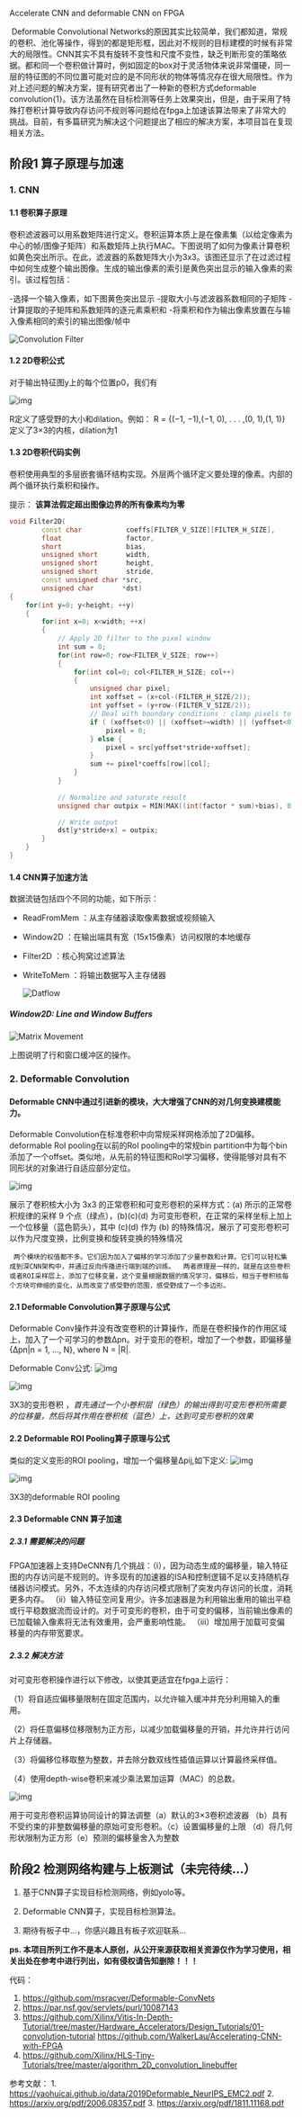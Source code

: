 Accelerate  CNN and deformable CNN on FPGA 

​    Deformable Convolutional Networks的原因其实比较简单，我们都知道，常规的卷积、池化等操作，得到的都是矩形框，因此对不规则的目标建模的时候有非常大的局限性。CNN其实不具有旋转不变性和尺度不变性，缺乏判断形变的策略依据。都和同一个卷积做计算时，例如固定的box对于灵活物体来说非常僵硬，同一层的特征图的不同位置可能对应的是不同形状的物体等情况存在很大局限性。作为对上述问题的解决方案，提有研究者出了一种新的卷积方式deformable convolution{1}。该方法虽然在目标检测等任务上效果突出，但是，由于采用了特殊打卷积计算导致内存访问不规则等问题给在fpga上加速该算法带来了非常大的挑战。目前，有多篇研究为解决这个问题提出了相应的解决方案，本项目旨在复现相关方法。
## 阶段1 算子原理与加速

### 1. CNN

#### 1.1 卷积算子原理

​    卷积滤波器可以用系数矩阵进行定义。卷积运算本质上是在像素集（以给定像素为中心的帧/图像子矩阵）和系数矩阵上执行MAC。下图说明了如何为像素计算卷积如黄色突出所示。在此，滤波器的系数矩阵大小为3x3。该图还显示了在过滤过程中如何生成整个输出图像。生成的输出像素的索引是黄色突出显示的输入像素的索引。该过程包括：

   -选择一个输入像素，如下图黄色突出显示
   -提取大小与滤波器系数相同的子矩阵
   -计算提取的子矩阵和系数矩阵的逐元素乘积和
   -将乘积和作为输出像素放置在与输入像素相同的索引的输出图像/帧中



![Convolution Filter](./images/convolution.jpg)

#### 1.2 2D卷积公式

   对于输出特征图y上的每个位置p0，我们有

![img](images/cnn_form1.png)


   R定义了感受野的大小和dilation。例如：   R = {(−1, −1),(−1, 0), . . . ,(0, 1),(1, 1)} 定义了3×3的内核，dilation为1

   

#### 1.3 2D卷积代码实例

  卷积使用典型的多层嵌套循环结构实现。外层两个循环定义要处理的像素。内部的两个循环执行乘积和操作。

   提示： **该算法假定超出图像边界的所有像素均为零**

   ```cpp
   void Filter2D(
           const char           coeffs[FILTER_V_SIZE][FILTER_H_SIZE],
           float                factor,
           short                bias,
           unsigned short       width,
           unsigned short       height,
           unsigned short       stride,
           const unsigned char *src,
           unsigned char       *dst)
   {
       for(int y=0; y<height; ++y)
       {
           for(int x=0; x<width; ++x)
           {
               // Apply 2D filter to the pixel window
               int sum = 0;
               for(int row=0; row<FILTER_V_SIZE; row++)
               {
                   for(int col=0; col<FILTER_H_SIZE; col++)
                   {
                       unsigned char pixel;
                       int xoffset = (x+col-(FILTER_H_SIZE/2));
                       int yoffset = (y+row-(FILTER_V_SIZE/2));
                       // Deal with boundary conditions : clamp pixels to 0 when outside of image 
                       if ( (xoffset<0) || (xoffset>=width) || (yoffset<0) || (yoffset>=height) ) {
                           pixel = 0;
                       } else {
                           pixel = src[yoffset*stride+xoffset];
                       }
                       sum += pixel*coeffs[row][col];
                   }
               }
               
               // Normalize and saturate result
               unsigned char outpix = MIN(MAX((int(factor * sum)+bias), 0), 255);
   
               // Write output
               dst[y*stride+x] = outpix;
           }
       }
   }
   ```

#### 1.4 CNN算子加速方法

   数据流链包括四个不同的功能，如下所示：

   - ReadFromMem ：从主存储器读取像素数据或视频输入
   - Window2D ：在输出端具有宽（15x15像素）访问权限的本地缓存
   - Filter2D ：核心狗窝过滤算法
   - WriteToMem ：将输出数据写入主存储器

      ![Datflow](images/filterBlkDia.jpg)

   ##### Window2D: Line and Window Buffers

   ![Matrix Movement](images/Window2D.jpg)

   上图说明了行和窗口缓冲区的操作。

### 2. Deformable Convolution

####    Deformable CNN中通过引进新的模块，大大增强了CNN的对几何变换建模能力。

   Deformable Convolution在标准卷积中向常规采样网格添加了2D偏移。 deformable RoI pooling在以前的RoI pooling中的常规bin partition中为每个bin添加了一个offset。类似地，从先前的特征图和RoI学习偏移，使得能够对具有不同形状的对象进行自适应部分定位。

   ![img](images/de_cnn_offset.jpg)

   展示了卷积核大小为 3x3 的正常卷积和可变形卷积的采样方式：(a) 所示的正常卷积规律的采样 9 个点（绿点），(b)(c)(d) 为可变形卷积，在正常的采样坐标上加上一个位移量（蓝色箭头），其中 (c)(d) 作为 (b) 的特殊情况，展示了可变形卷积可以作为尺度变换，比例变换和旋转变换的特殊情况

     两个模块的权值都不多。它们因为加入了偏移的学习添加了少量参数和计算。它们可以轻松集成到深CNN架构中，并通过反向传播进行端到端的训练。  两者原理是一样的，就是在这些卷积或者ROI采样层上，添加了位移变量，这个变量根据数据的情况学习，偏移后，相当于卷积核每个方块可伸缩的变化，从而改变了感受野的范围，感受野成了一个多边形。

#### 2.1 Deformable Convolution算子原理与公式

   Deformable Conv操作并没有改变卷积的计算操作，而是在卷积操作的作用区域上，加入了一个可学习的参数∆pn。对于变形的卷积，增加了一个参数，即偏移量 {∆pn|n = 1, ..., N}, where N = |R|. 

  Deformable Conv公式:   ![img](images/decnn_form1.webp)



   ![img](images/de_cnn.png)

3X3的变形卷积 ，*首先通过一个小卷积层（绿色）的输出得到可变形卷积所需要的位移量，然后将其作用在卷积核（蓝色）上，达到可变形卷积的效果*

#### 2.2 Deformable ROI Pooling算子原理与公式

   类似的定义变形的ROI pooling，增加一个偏移量∆pij,如下定义:  ![img](images/deroi_fom1.webp)

   ![img](images/deroi.png)

  3X3的deformable ROI pooling


#### 2.3 Deformable CNN 算子加速

##### 2.3.1 需要解决的问题

   FPGA加速器上支持DeCNN有几个挑战：（i），因为动态生成的偏移量，输入特征图的内存访问是不规则的。许多现有的加速器的ISA和控制逻辑不足以支持随机存储器访问模式。另外，不太连续的内存访问模式限制了突发内存访问的长度，消耗更多内存。 （ii）输入特征空间复用少。许多加速器是为利用输出重用的输出平稳或行平稳数据流而设计的。对于可变形的卷积，由于可变的偏移，当前输出像素的已加载输入像素将无法有效重用，会严重影响性能。 （iii）增加用于加载可变偏移量的内存带宽要求。

##### 2.3.2 解决方法

   对可变形卷积操作进行以下修改，以使其更适宜在fpga上运行：

   （1）将自适应偏移量限制在固定范围内，以允许输入缓冲并充分利用输入的重用。 

   （2）将任意偏移位移限制为正方形，以减少加载偏移量的开销，并允许并行访问片上存储器。 

   （3）将偏移位移取整为整数，并去除分数双线性插值运算以计算最终采样值。 

   （4）使用depth-wise卷积来减少乘法累加运算（MAC）的总数。

   ![img](images/de_cnn_off_m.png)

用于可变形卷积运算协同设计的算法调整（a）默认的3×3卷积滤波器 （b）具有不受约束的非整数偏移量的原始可变形卷积。（c）设置偏移量的上限 （d）将几何形状限制为正方形（e）预测的偏移量舍入为整数



## 阶段2 检测网络构建与上板测试（未完待续...）

1. 基于CNN算子实现目标检测网络，例如yolo等。

2. Deformable CNN算子，实现目标检测算法。
3. 期待有板子中...，你感兴趣且有板子欢迎联系...


**ps. 本项目所列工作不是本人原创，从公开来源获取相关资源仅作为学习使用，相关出处在参考中进行列出，如有侵权请告知删除！！！**



代码：
1. https://github.com/msracver/Deformable-ConvNets
2. https://par.nsf.gov/servlets/purl/10087143 
3. https://github.com/Xilinx/Vitis-In-Depth-Tutorial/tree/master/Hardware_Accelerators/Design_Tutorials/01-convolution-tutorial
   https://github.com/WalkerLau/Accelerating-CNN-with-FPGA
4. https://github.com/Xilinx/HLS-Tiny-Tutorials/tree/master/algorithm_2D_convolution_linebuffer



参考文献：
1. 
	https://yaohuicai.github.io/data/2019Deformable_NeurIPS_EMC2.pdf
2. https://arxiv.org/pdf/2006.08357.pdf
3. https://arxiv.org/pdf/1811.11168.pdf
